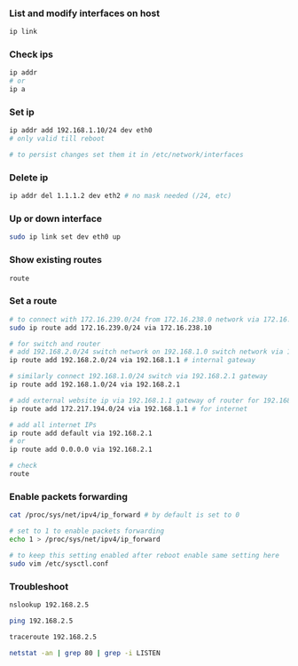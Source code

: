 ### List and modify interfaces on host

```bash
ip link
```

### Check ips

```bash
ip addr
# or
ip a
```

### Set ip

```bash
ip addr add 192.168.1.10/24 dev eth0 
# only valid till reboot

# to persist changes set them it in /etc/network/interfaces
```

### Delete ip

```bash
ip addr del 1.1.1.2 dev eth2 # no mask needed (/24, etc)
```

### Up or down interface

```bash
sudo ip link set dev eth0 up
```



### Show existing routes

```bash
route
```

### Set a route

```bash
# to connect with 172.16.239.0/24 from 172.16.238.0 network via 172.16.238.10 host which can connect both
sudo ip route add 172.16.239.0/24 via 172.16.238.10

# for switch and router
# add 192.168.2.0/24 switch network on 192.168.1.0 switch network via 192.168.1.1 gateway of router
ip route add 192.168.2.0/24 via 192.168.1.1 # internal gateway

# similarly connect 192.168.1.0/24 switch via 192.168.2.1 gateway
ip route add 192.168.1.0/24 via 192.168.2.1

# add external website ip via 192.168.1.1 gateway of router for 192.168.1.0 network
ip route add 172.217.194.0/24 via 192.168.1.1 # for internet

# add all internet IPs
ip route add default via 192.168.2.1
# or
ip route add 0.0.0.0 via 192.168.2.1

# check
route
```

### Enable packets forwarding

```bash
cat /proc/sys/net/ipv4/ip_forward # by default is set to 0

# set to 1 to enable packets forwarding
echo 1 > /proc/sys/net/ipv4/ip_forward

# to keep this setting enabled after reboot enable same setting here
sudo vim /etc/sysctl.conf
```

### Troubleshoot

```bash
nslookup 192.168.2.5

ping 192.168.2.5

traceroute 192.168.2.5

netstat -an | grep 80 | grep -i LISTEN
```

